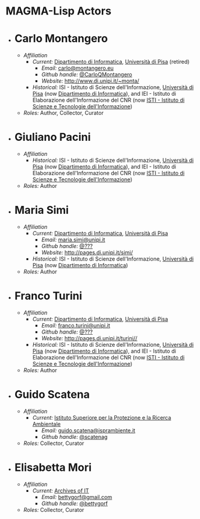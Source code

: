 # MAGMA-Lisp Actors

* # Carlo Montangero
  * *Affiliation*
     * *Current:* [Dipartimento di Informatica](www.di.unipi.it), [Università di Pisa](www.unipi.it) (retired)
       * *Email:* <carlo@montangero.eu>
       * *Github handle:* [@CarloQMontangero](https://github.com/CarloQMontangero)
       * *Website:* <http://www.di.unipi.it/~monta/>
     * *Historical:* ISI - Istituto di Scienze dell'Informazione, [Università di Pisa](www.unipi.it) (now [Dipartimento di Informatica](www.di.unipi.it)), and IEI - Istituto di Elaborazione dell'Informazione del CNR (now [ISTI - Istituto di Scienze e Tecnologie dell'Informazione](https://it.wikipedia.org/wiki/ISTI))
  * *Roles:* Author, Collector, Curator
* # Giuliano Pacini
  * *Affiliation*
     * *Historical:* ISI - Istituto di Scienze dell'Informazione, [Università di Pisa](www.unipi.it) (now [Dipartimento di Informatica](www.di.unipi.it)), and IEI - Istituto di Elaborazione dell'Informazione del CNR (now [ISTI - Istituto di Scienze e Tecnologie dell'Informazione](https://it.wikipedia.org/wiki/ISTI))
  * *Roles:* Author
* # Maria Simi
  * *Affiliation*
     * *Current:* [Dipartimento di Informatica](www.di.unipi.it), [Università di Pisa](www.unipi.it)
       * *Email:* <maria.simi@unipi.it>
       * *Github handle:* [@???](https://github.com/???)
       * *Website:* <http://pages.di.unipi.it/simi/>
     * *Historical:* ISI - Istituto di Scienze dell'Informazione, [Università di Pisa](www.unipi.it) (now [Dipartimento di Informatica](www.di.unipi.it))
  * *Roles:* Author
* # Franco Turini
  * *Affiliation*
     * *Current:* [Dipartimento di Informatica](www.di.unipi.it), [Università di Pisa](www.unipi.it)
       * *Email:* <franco.turini@unipi.it>
       * *Github handle:* [@???](https://github.com/???)
       * *Website:* <http://pages.di.unipi.it/turini//>
     * *Historical:* ISI - Istituto di Scienze dell'Informazione, [Università di Pisa](www.unipi.it) (now [Dipartimento di Informatica](www.di.unipi.it)), and IEI - Istituto di Elaborazione dell'Informazione del CNR (now [ISTI - Istituto di Scienze e Tecnologie dell'Informazione](https://it.wikipedia.org/wiki/ISTI))
  * *Roles:* Author
* # Guido Scatena
  * *Affiliation*
     * *Current:* [Istituto Superiore per la Protezione e la Ricerca Ambientale](https://www.isprambiente.gov.it/it/istituto)
       * *Email:* <guido.scatena@isprambiente.it>
       * *Github handle:* [@scatenag](https://github.com/scatenag)
  * *Roles:* Collector, Curator
* # Elisabetta Mori
  * *Affiliation*
     * *Current:* [Archives of IT](https://archivesit.org.uk/)
       * *Email:* <bettygorf@gmail.com>
       * *Github handle:* [@bettygorf](https://github.com/bettygorf)
  * *Roles:* Collector, Curator
